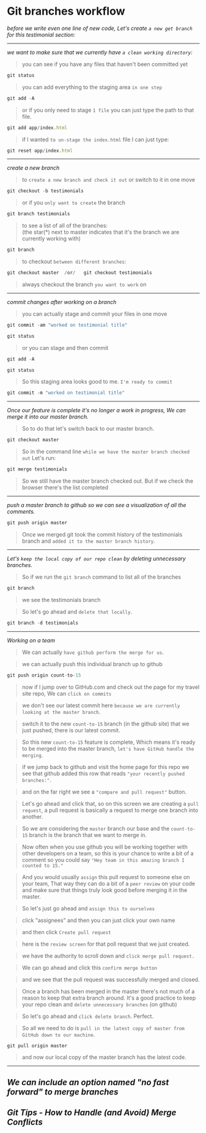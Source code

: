 # Git branches workflow

*before we write even one line of new code, Let's create `a new get branch` for this testimonial section:*

-----------------------------------------------------------------------------
*we want to make sure that we currently have `a clean working directory`:*

> you can see if you have any files that haven't been committed yet

```js
git status 
```

> you can add everything to the staging area `in one step`

```js
git add -A
```

> or if you only need to stage `1 file` you can just type the path to that file.

```js
git add app/index.html
```

> if I wanted `to un-stage the index.html` file I can just type:

```js
git reset app/index.html
```

-----------------------------------------------------------------------
*create a new branch*  

> to `create a new branch and check it out` or switch to it in one move

```js
git checkout -b testimonials
```

> or if you `only want to create` the branch

```js
git branch testimonials
```

> to see a list of all of the branches:  
(the star(*) next to master indicates that it's the branch we are currently working with)

```js
git branch
```

> to checkout `between different branches`:

```js
git checkout master  /or/   git checkout testimonials
```


> always checkout the branch `you want to work` on

-----------------------------------------------------------------------  

*commit changes after working on a branch*

> you can actually stage and commit your files in one move

```js
git commit -am "worked on testimonial title"
```

```js
git status
```

> or you can stage and then commit

```js
git add -A 
```

```js
git status
```

> So this staging area looks good to me. `I'm ready to commit` 

```js
git commit -m "worked on testimonial title"
```

---------------------------------------------------------
*Once our feature is complete it's no longer a work in progress, We can merge it into our master branch.* 


> So to do that let's switch back to our master branch. 

```js
git checkout master
```

> So in the command line `while we have the master branch checked out` Let's run:  

```js
git merge testimonials 
```

> So we still have the master branch checked out. But if we check the browser there's the list completed

---------------------------------------------------------------------------

*push a master branch to github so we can see a visualization of all the comments.*

```js
git push origin master
```

> Once we merged git took the commit history of the testimonials branch and `added it to the master branch history`.

-------------------------------------------------------------------------
*Let's `keep the local copy of our repo clean` by deleting unnecessary branches.*

> So if we run the `git branch` command to list all of the branches
  
```js
git branch
```
> we see the testimonials branch  

> So let's go ahead and `delete that locally`.

```js
git branch -d testimonials
```
-------------------------------------------------------------------------

*Working on a team*

> We can actually `have github perform the merge for us`.

>we can actually push this individual branch up to github

```js
git push origin count-to-15
```

> now if I jump over to GitHub.com and check out the page for my travel site repo, We can `click on commits`

> we don't see our latest commit here `because we are currently looking at the master branch`. 

> switch it to the new `count-to-15` branch (in the github site) that we just pushed, there is our latest commit. 

> So this new `count-to-15` feature is complete, Which means it's ready to be merged into the master branch, `let's have GitHub handle the merging`.

> if we jump back to github and visit the home page for this repo we see that github added this row that reads `"your recently pushed branches:"`.

> and on the far right we see a `"compare and pull request"` button.

> Let's go ahead and click that, so on this screen we are creating a `pull request`, a pull request is basically a request to merge one branch into another. 

> So we are considering the `master` branch our base and the `count-to-15` branch is the branch that we want to merge in.

> Now often when you use github you will be working together with other developers on a team, so this is your chance to write a bit of a comment so you could say `"Hey team in this amazing branch I counted to 15."` 

> And you would usually `assign` this pull request to someone else on your team, That way they can do a bit of a `peer review` on your code and make sure that things truly look good before merging it in the master.

> So let's just go ahead and `assign this to ourselves`

>click "assignees" and then you can just click your own name

> and then click `Create pull request`

> here is the `review screen` for that poll request that we just created.

> we have the authority to scroll down and `click merge pull request.`

> We can go ahead and click this `confirm merge button`

>  and we see that the pull request was successfully merged and closed.  

> Once a branch has been merged in the master there's not much of a reason to keep that extra branch around. It's a good practice to keep your repo clean and `delete unnecessary branches`  (on github) 

> So let's go ahead and `click delete branch`. Perfect.

> So all we need to do is `pull in the latest copy of master from GitHub down to our machine`.

```js
git pull origin master
```

> and now our local copy of the master branch has the latest code.

------------------------------------------------------------------------
*We can include an option named "no fast forward" to merge branches*
------------------------------------------------------------------------
*Git Tips - How to Handle (and Avoid) Merge Conflicts*
---------------------------------------------------------